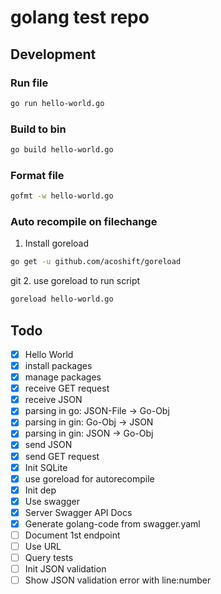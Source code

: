 # golang test repo

## Development

### Run file
```bash
go run hello-world.go
```

### Build to bin
```bash
go build hello-world.go
```

### Format file
```bash
gofmt -w hello-world.go
```

### Auto recompile on filechange
1. Install goreload
```bash
go get -u github.com/acoshift/goreload
```

git 2. use goreload to run script
```bash
goreload hello-world.go
```

## Todo
- [x] Hello World
- [x] install packages
- [x] manage packages
- [x] receive GET request
- [x] receive JSON
- [x] parsing in go: JSON-File -> Go-Obj
- [x] parsing in gin: Go-Obj -> JSON
- [x] parsing in gin: JSON -> Go-Obj
- [x] send JSON
- [x] send GET request
- [x] Init SQLite
- [x] use goreload for autorecompile
- [x] Init dep
- [x] Use swagger
- [x] Server Swagger API Docs
- [x] Generate golang-code from swagger.yaml
- [ ] Document 1st endpoint
- [ ] Use URL
- [ ] Query tests
- [ ] Init JSON validation
- [ ] Show JSON validation error with line:number